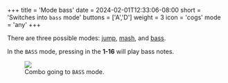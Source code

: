 +++
title = 'Mode bass'
date = 2024-02-01T12:33:06-08:00
short = 'Switches into <code>bass</code> mode'
buttons = ['A','D']
weight = 3
icon = 'cogs'
mode = 'any'
+++




There are three possible modes: [jump](#jump-mode), [mash](#mash-mode), and [bass](#bass-mode). 

In the `BASS` mode, pressing in the **1-16** will play bass notes.


<figure class="imgcombo">
<img src="/img/mode_bass.png">
<figcaption>Combo going to <code>BASS</code> mode.</figcaption>
</figure>
